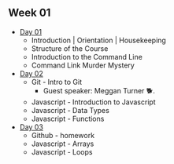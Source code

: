 ## Week 01

- [Day 01](wk01-day01.md)
    - Introduction | Orientation | Housekeeping
    - Structure of the Course
    - Introduction to the Command Line
    - Command Link Murder Mystery
- [Day 02](wk01-day02.md)
    - Git - Intro to Git
      - Guest speaker: Meggan Turner 🐕.
    - Javascript - Introduction to Javascript
    - Javascript - Data Types
    - Javascript - Functions
- [Day 03](wk01-day03.md)
    - Github - homework
    - Javascript - Arrays
    - Javascript - Loops
